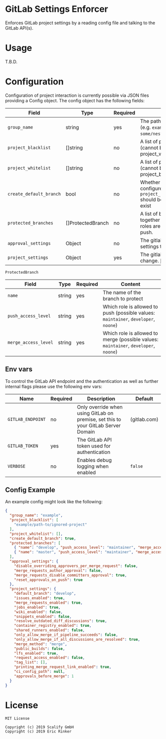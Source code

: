 # GitLab Settings Enforcer

Enforces GitLab project settings by a reading config file and talking to
the GitLab API(s).

# Usage

T.B.D.

# Configuration

Configuration of project interaction is currently possible via JSON files
providing a Config object. The config object has the following fields:


| Field                   | Type              | Required | Content                                                                                                          | Default |
|-------------------------|-------------------|----------|------------------------------------------------------------------------------------------------------------------|---------|
| `group_name`            | string            | yes      | The path of the root group<BR>(e.g. `example` or `some/nested/example`)                                          |         |
| `project_blacklist`     | []string          | no       | A list of projects to blacklist<BR>(cannot be set when project_whitelist is used)                                | []      |
| `project_whitelist`     | []string          | no       | A list of projects to whitelist<BR>(cannot be set when project_blacklist is used)                                | []      |
| `create_default_branch` | bool              | no       | Whether the default branch configured in `project_settings.default_branch` should be created if it doesn't exist |         |
| `protected_branches`    | []ProtectedBranch | no       | A list of branches to protect, together with the infos which roles are allowed to merge or push.                 |         |
| `approval_settings`     | Object            | no       | The gitlab project approval settings to change. [Possible keys](https://docs.gitlab.com/ee/api/merge_request_approvals.html#change-configuration) |         |
| `project_settings`      | Object            | yes      | The gitlab project settings to change. [Possible keys](https://docs.gitlab.com/ce/api/projects.html#edit-project) |         |


`ProtectedBranch` 

| Field                | Type   | Required | Content                                                                              |
|----------------------|--------|----------|--------------------------------------------------------------------------------------|
| `name`               | string | yes      | The name of the branch to protect                                                    |
| `push_access_level`  | string | yes      | Which role is allowed to push (possible values: `maintainer`, `developer`, `noone`)  |
| `merge_access_level` | string | yes      | Which role is allowed to merge (possible values: `maintainer`, `developer`, `noone`) |


## Env vars

To control the GitLab API endpoint and the authentication as well as further
internal flags please use the following env vars:

| Name              | Required | Description                                                                       | Default      |
|-------------------|----------|-----------------------------------------------------------------------------------|--------------|
| `GITLAB_ENDPOINT` | no       | Only override when using GitLab on premise, set this to your GitLab Server Domain | (gitlab.com) |
| `GITLAB_TOKEN`    | yes      | The GitLab API token used for authentication                                      |              |
| `VERBOSE`         | no       | Enables debug logging when enabled                                                | `false`      |


## Config Example

An example config might look like the following:

```json
{
  "group_name": "example",
  "project_blacklist": [
    "example/path-to/ignored-project"
  ],
  "project_whitelist": [],
  "create_default_branch": true,
  "protected_branches": [
    { "name": "develop", "push_access_level": "maintainer", "merge_access_level": "developer"},
    { "name": "master", "push_access_level": "maintainer", "merge_access_level": "developer"}
  ],
  "approval_settings": {
    "disable_overriding_approvers_per_merge_request": false,
    "merge_requests_author_approval": false,
    "merge_requests_disable_committers_approval": true,
    "reset_approvals_on_push": true
  },
  "project_settings": {
    "default_branch": "develop",
    "issues_enabled": true,
    "merge_requests_enabled": true,
    "jobs_enabled": true,
    "wiki_enabled": false,
    "snippets_enabled": false,
    "resolve_outdated_diff_discussions": true,
    "container_registry_enabled": true,
    "shared_runners_enabled": false,
    "only_allow_merge_if_pipeline_succeeds": false,
    "only_allow_merge_if_all_discussions_are_resolved": true,
    "merge_method": "merge",
    "public_builds": false,
    "lfs_enabled": true,
    "request_access_enabled": false,
    "tag_list": [],
    "printing_merge_request_link_enabled": true,
    "ci_config_path": null,
    "approvals_before_merge": 1
  }
}
```

# License

    MIT License
    
    Copyright (c) 2019 Scalify GmbH
    Copyright (c) 2019 Eric Rinker

